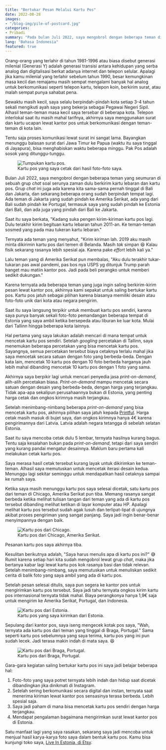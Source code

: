 ```yaml
---
title: "Bertukar Pesan Melalui Kartu Pos"
date: 2022-08-28
images:
- "/blog-img/pile-of-postcard.jpg"
categories:
- Pribadi
summary: "Pada bulan Juli 2022, saya mengobrol dengan beberapa teman di sebuah grup chat tentang nostalgia menunggu tukang pos datang membawa surat dari para sahabat."
lang: "Bahasa Indonesia"
featured: true
---
```


Orang-orang yang terlahir di tahun 1981-1996 atau biasa disebut generasi milenial (Generasi Y) adalah generasi transisi antara kehidupan yang serba analog dan digitalisasi berkat adanya internet dan telepon selular. Apalagi jika kamu milenial yang terlahir sebelum tahun 1990, besar kemungkinan masa kecil dan remajamu masih sempat mengalami banyak hal analog untuk berkomunikasi seperti telepon kartu, telepon koin, berkirim surat, atau malah sempat punya sahabat pena.

Sewaktu masih kecil, saya selalu berpindah-pindah kota setiap 3-4 tahun sekali mengikuti ayah saya yang bekerja sebagai Pegawai Negeri Sipil. Alhasil teman-teman masa kecil saya tersebar di beberapa kota. Telepon interlokal saat itu masih mahal tarifnya, akhirnya saya menggunakan surat dan kartu ucapan lewat kantor pos untuk berkomunikasi dengan teman-teman di kota lain.

Tentu saja proses komunikasi lewat surat ini sangat lama. Bayangkan menunggu balasan surat dari Jawa Timur ke Papua (waktu itu saya tinggal di Jayapura), bisa menghabiskan waktu beberapa minggu. Pak Pos adalah sosok yang ditunggu-tunggu.

<div class="text-center">
<figure class="figure">
<img src="https://www.asepbagja.com/blog-img/pile-of-postcard.jpg" class="figure-img img-fluid" alt="Tumpukan kartu pos." />
<figcaption class="figure-caption text-center">Kartu pos yang saya cetak dari hasil foto-foto saya.</figcaption>
</figure>
</div>

Bulan Juli 2022, saya mengobrol dengan beberapa teman yang seumuran di sebuah grup *chat* soal serunya zaman dulu berkirim kartu lebaran dan kartu pos. Grup *chat* ini juga ada karena kita sama-sama pernah tinggal di Bali dan Jakarta, dan sekarang beberapa orang sudah berpindah tempat lagi. Ada teman di Jakarta yang sudah pindah ke Amerika Serikat, ada yang dari Bali sudah pindah ke Portugal, termasuk saya yang sudah pindah ke Estonia dari Bali, dan ada juga yang pindah dari Bali ke Jakarta.

Saat itu saya berkata, "Kadang suka pengen kirim-kiriman kartu pos lagi. Dulu terakhir kirim begituan kartu lebaran tahun 2011-an. Ke teman-teman sosmed yang pada mau tukeran kartu lebaran."

Ternyata ada teman yang menyahut, "Kirim kiriman lah. 2019 aku masih minta dikirimin kartu pos dari temen di Belanda. Masih *tak* simpan 😆 Kalau fisik sekarang rasanya lebih spesial aja. Karena pake *effort* lebih kali ya."

Lalu teman yang di Amerika Serikat pun membalas, "Aku dulu terakhir tukar-tukaran pas awal pandemi, pas bos nya USPS yg ditunjuk Trump parah banget mau matiin kantor pos. Jadi pada beli perangko untuk memberi sedikit dukungan."

Karena ternyata ada beberapa teman yang juga ingin saling berkirim-kirim pesan lewat kantor pos, akhirnya kami sepakat untuk saling bertukar kartu pos. Kartu pos jatuh sebagai pilihan karena biasanya memiliki desain atau foto-foto unik dari kota atau negara pengirim.

Saat itu saya langsung terpikir untuk membuat kartu pos sendiri, karena saya punya banyak sekali foto-foto pemandangan beberapa tempat di Estonia yang saya ambil ketika bersepeda atau liburan ke luar kota. Mulai dari Tallinn hingga beberapa kota lainnya.

Hal pertama yang saya lakukan adalah mencari di mana tempat untuk mencetak kartu pos sendiri. Setelah *googling* percetakan di Tallinn, saya menemukan beberapa percetakan yang bisa mencetak kartu pos. Sayangnya, semua percetakan tersebut biaya cetaknya terlalu mahal jika saya mencetak secara satuan dengan foto yang berbeda-beda. Dengan kata lain, mencetak 10 kartu pos dengan 10 foto berbeda harganya jauh lebih mahal dibanding mencetak 10 kartu pos dengan 1 foto yang sama.

Akhirnya saya berpikir lagi untuk mencari penyedia jasa *print-on-demand*, alih-alih percetakan biasa. *Print-on-demand* mampu mencetak secara satuan dengan desain yang berbeda-beda, dengan harga yang terjangkau. Tidak apa-apa sekalipun perusahaannya bukan di Estonia, yang penting harga cetak dan ongkos kirimnya masih terjangkau.

Setelah menimbang-nimbang beberapa *print-on-demand* yang bisa mencetak kartu pos, akhirnya pilihan saya jatuh kepada [Printful](https://www.printful.com). Harga cetak masih masuk di bujet saya, dan ongkos kirimnya hanya 4€ karena pengirimannya dari Latvia. Latvia adalah negara tetangga di sebelah selatan Estonia.

Saat itu saya mencoba cetak dulu 5 lembar, ternyata hasilnya kurang bagus. Tentu saja kesalahan bukan pada *print-on-demand*, tetapi dari saya sendiri yang kurang pandai mengatur desainnya. Maklum baru pertama kali melakukan cetak kartu pos.

Saya merasa hasil cetak tersebut kurang layak untuk dikirimkan ke teman-teman. Alhasil saya memutuskan untuk mencetak iterasi desain kedua. Menunggu lagi sekitar seminggu untuk mendapatkan hasil cetaknya sampai ke rumah saya.

Ketika saya masih menunggu kartu pos saya selesai dicetak, satu kartu pos dari teman di Chicago, Amerika Serikat pun tiba. Memang rasanya sangat berbeda ketika melihat tulisan tangan dari teman yang ada di kartu pos tersebut dibanding melihat ketikan di layar komputer atau HP. Apalagi melihat kartu pos tersebut sudah agak lusuh dan terlipat-lipat di ujungnya akibat proses pengiriman yang sangat panjang. Saya jadi ingin benar-benar menyimpannya dengan baik.

<div class="text-center">
<figure class="figure">
<img src="https://www.asepbagja.com/blog-img/kartu-pos-chicago.jpg" class="figure-img img-fluid" alt="Kartu pos dari Chicago." />
<figcaption class="figure-caption text-center">Kartu pos dari Chicago, Amerika Serikat.</figcaption>
</figure>
</div>

Pesanan kartu pos saya akhirnya tiba.

Kesulitan berikutnya adalah, "Saya harus menulis apa di kartu pos ini?" 😅 Rumit karena setiap hari kita sudah mengobrol lewat grup *chat*, maka jika bertanya kabar lagi lewat kartu pos kok rasanya basi dan tidak relevan. Setelah menimbang-nimbang, saya memutuskan untuk menuliskan sedikit cerita di balik foto yang saya ambil yang ada di kartu pos.

Setelah pesan selesai ditulis, saya pun segera ke kantor pos untuk mengirimkan kartu pos tersebut. Saya jadi tahu ternyata ongkos kirim kartu pos internasional ternyata tidak mahal. Biaya perangkonya hanya 1,9€ saja untuk mengirim ke Amerika Serikat, Portugal, dan Indonesia.

<div class="text-center">
<figure class="figure">
<img src="https://www.asepbagja.com/blog-img/kartu-pos-eesti.jpg" class="figure-img img-fluid" alt="Kartu pos dari Estonia." />
<figcaption class="figure-caption text-center">Kartu pos yang saya kirimkan dari Estonia.</figcaption>
</figure>
</div>

Sepulang dari kantor pos, saya iseng mengecek kotak pos saya, "Wah, ternyata ada kartu pos dari teman yang tinggal di Braga, Portugal." Sama seperti kartu pos sebelumnya yang saya terima, kartu pos yang ini pun sudah lecek. Jadi terasa makin indah di mata saya. 😆

<div class="text-center">
<figure class="figure">
<img src="https://www.asepbagja.com/blog-img/kartu-pos-braga.jpg" class="figure-img img-fluid" alt="Kartu pos dari Braga, Portugal." />
<figcaption class="figure-caption text-center">Kartu pos dari Braga, Portugal.</figcaption>
</figure>
</div>

Gara-gara kegiatan saling bertukar kartu pos ini saya jadi belajar beberapa hal:
1. Foto-foto yang saya potret ternyata lebih indah dan hidup saat dicetak dibandingkan jika dinikmati di Instagram.
2. Setelah sering berkomunikasi secara digital dan instan, ternyata saat menerima kiriman lewat kantor pos sensasinya terasa berbeda. Lebih spesial saja.
3. Saya jadi paham di mana bisa mencetak kartu pos sendiri dengan harga terjangkau.
4. Mendapat pengalaman bagaimana mengirimkan surat lewat kantor pos di Estonia.

Satu manfaat lagi yang saya rasakan, sekarang saya jadi mencoba untuk menjual hasil karya-karya foto saya dalam bentuk kartu pos. Kamu bisa kunjungi toko saya, [Live In Estonia, di Etsy](https://www.etsy.com/shop/LiveInEstonia).
